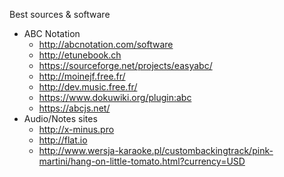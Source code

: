 Best sources & software

* ABC Notation
  * http://abcnotation.com/software
  * http://etunebook.ch
  * https://sourceforge.net/projects/easyabc/
  * http://moinejf.free.fr/
  * http://dev.music.free.fr/
  * https://www.dokuwiki.org/plugin:abc
  * https://abcjs.net/
* Audio/Notes sites
  * http://x-minus.pro
  * http://flat.io
  * http://www.wersja-karaoke.pl/custombackingtrack/pink-martini/hang-on-little-tomato.html?currency=USD
